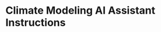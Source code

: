 # Climate Modeling AI Assistant Instructions

<!-- Last Updated: 2025-10-03 10:24:21

## Project Overview
This is a **climate data modeling workspace** focused on weather station data ETL, 3D visualization, and ENSO correlation analysis. The project processes Environment Canada (EC) and NOAA weather station data through standardized pipelines and displays temporal patterns using Plotly/Dash.

## Core Architecture

### Data Flow Pipeline
1. **Raw Data Acquisition**: Station-based weather data from EC/NOAA APIs
2. **ETL Processing**: Standardized cleaning, groupwise aggregation, and anomaly calculation
3. **Visualization**: Interactive 3D surfaces showing temporal patterns with ENSO overlays

### Key Components
- **`Applications/Pipeline Data Prep/EC Data Compiler.py`**: Primary GUI-driven ETL pipeline for Environment Canada data
- **`Applications/Pipeline Data Prep/NOAA Data Compiler.py`**: Parallel pipeline for NOAA station data with unified output format
- **`Applications/Climate Data Visualizer.py`**: Main Dash app for 3D visualization and analysis (full-featured)
- **`Applications/Stand-Alone Data Prep/`**: Modular data processing utilities
- **`climate_station_list.csv`**: Master station registry with coordinates and operational periods

## Development Patterns

### Data Processing Conventions
- **Date handling**: Always convert to `YYYY-MM-DD` format, handle leap years with exclusion of `02-29`
- **Column naming**: Use lowercase, snake_case after diacritics removal via `unicodedata.normalize('NFKD')`
- **Chunked processing**: Default 100K row chunks for memory efficiency in `groupwise_aggregation()`
- **Temp file workflow**: Use `tempfile.NamedTemporaryFile(delete=False)` for intermediate CSV storage
- **Encoding fallback**: Always try `utf-8` → `latin1` → `iso-8859-1` for robust file reading

### Standard ETL Pipeline Order
```python
# Always follow this sequence:
clean_data() → preprocess_columns() → drop_problem_columns() → 
groupwise_aggregation() → calculate_columns()
```

### GUI Framework Pattern
- **Tkinter root management**: Always `root.withdraw()` initially, then `root.deiconify()` when needed
- **File dialogs**: Use `filedialog.askopenfilename()` with specific filetypes
- **Error handling**: Wrap processing in try/except with `messagebox.showerror()`
- **Station selection**: Haversine distance calculations for radius-based station filtering

### Dash Application Structure
- **Layout pattern**: Sidebar controls + main graph area with `flex` display
- **Callback architecture**: Use `dcc.Store` for data persistence across callbacks
- **File upload**: Base64 decoding with encoding fallback for CSV parsing
- **Data transformation**: Melt dataframes for time-series plotting (`id_vars=['date', 'year', 'md']`)

### Visualization Standards
- **3D surface plots**: Use Plotly `go.Surface` with customizable color palettes (default: 'Turbo')
- **ENSO integration**: Overlay temporal climate phases as semi-transparent 3D bands
- **Anomaly calculation**: Always provide "raw" vs "anomaly from average" display modes
- **Aspect ratios**: Default to `x=2, y=4, z=1` for optimal temporal visualization
- **Dark mode**: Full theming support with dynamic style callbacks

## Critical File Locations
- **Station data**: `climate_station_list.csv` (master registry)
- **ENSO phases**: `Support CSV/enso monthly phases 2025-08-12.csv`
- **Province mapping**: `PROVINCE_CODE_MAP` in Applications/Pipeline Data Prep/EC Data Compiler (13 provinces/territories)
- **Output directory**: Always prompt user for save location with `filedialog.asksaveasfilename()`
- **NOAA station format**: `Applications/Support CSV/noaa_stations_ec_format.csv`

## Dependencies & Environment
- **Core libraries**: `pandas`, `plotly`, `dash`, `requests`, `beautifulsoup4`, `tkinter`
- **Scientific**: `numpy`, `scipy` (for gaussian filtering)
- **Development**: No formal requirements.txt - install as needed
- **Launch pattern**: Dash apps auto-open browser via `webbrowser.open_new("http://127.0.0.1:8050/")`

## Data Source URLs
- **Environment Canada**: `https://dd.weather.gc.ca/climate/observations/daily/csv/{province_code}/`
- **NOAA**: `https://www.ncei.noaa.gov/data/daily-summaries/access/`

## Common Workflows

### Running the Application
```python
# Main visualization app (full-featured with ENSO, dark mode, outlier management)
python "Applications/Climate Data Visualizer.py"
```

### Data Processing Workflows
1. **EC Data**: Run `Applications/Pipeline Data Prep/EC Data Compiler.py` → Choose "Station Picker" → Select province/station/radius
2. **NOAA Data**: Run `Applications/Pipeline Data Prep/NOAA Data Compiler.py` 
3. **Format Conversion**: Use `Applications/Pipeline Data Prep/convert_noaa_to_ec_format.py`
4. **Stand-alone processing**: Individual utilities in `Applications/Stand-Alone Data Prep/`

### Adding New Data Sources
1. Implement `scrape_[source]_data_set()` function following existing patterns
2. Add source-specific column mapping to `KEEP_COLS_CLEAN`
3. Update GUI with source selection option
4. Ensure output matches standardized format for visualization compatibility

### Debugging Data Pipeline Issues
- Check encoding with fallback: `utf-8` → `latin1` → `iso-8859-1`
- Verify station ID format matches URL patterns (`_{station_id}_` for EC, station ID directly for NOAA)
- Validate date parsing with `pd.to_datetime(errors='coerce')` then `dropna()`

### Performance Optimization
- Use `chunksize=100000` for large datasets
- Implement `stream=True` for file downloads
- Clean up temp files in `finally` blocks
- Cache station registry data in GUI applications

## Testing Approaches
- **Manual validation**: Use `climate_station_list.csv` to verify station coordinates and operational periods
- **Data integrity**: Check for `NaN` inflation after ETL pipeline completion
- **Visualization testing**: Load sample datasets through complete pipeline to verify 3D surface rendering

## Auto-Maintenance System
This project includes automated documentation maintenance via git pre-commit hooks:

### What Gets Auto-Updated
- **This file**: Timestamp and last modified date on every commit
- **`Weather-Modeling.code-workspace`**: Metadata about recent file changes
- **`.ai-conversations/conversation-summary.md`**: Project status and recent changes context

### Setup
```powershell
# Run once to enable (already configured)
.\setup-auto-maintenance.ps1
```

### Manual Override
To commit without auto-maintenance (if needed):
```bash
git commit --no-verify -m "your message"
```

## Visualizations Directory
- **Current samples**: 4 visualization files (MP4/BMP) are tracked as examples
- **Future files**: New files in `Visualizations/` are automatically ignored
- **Manual inclusion**: Use `git add -f Visualizations/filename` to explicitly track new samples